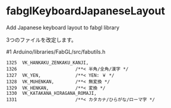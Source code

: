 # fabglKeyboardJapaneseLayout
Add Japanese keyboard layout to fabgl library

3つのファイルを改定します。

#1
Arduino/libraries/FabGL/src/fabutils.h

    1325  VK_HANKAKU_ZENKAKU_KANJI,  
    1326                      /**< 半角/全角/漢字 */  
    1327  VK_YEN,             /**< YEN: ￥ */  
    1328  VK_MUHENKAN,        /**< 無変換 */  
    1329  VK_HENKAN,          /**< 変換 */  
    1330  VK_KATAKANA_HIRAGANA_ROMAJI,  
    1331                      /**< カタカナ/ひらがな/ローマ字 */  
  
